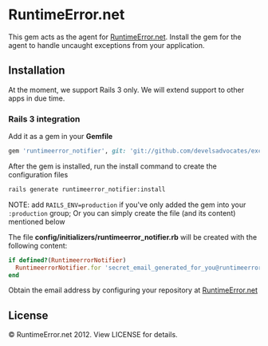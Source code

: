 # RuntimeError.net

This gem acts as the agent for [RuntimeError.net](http://runtimeerror.net). Install the gem for the agent to handle uncaught exceptions from your application.

## Installation

At the moment, we support Rails 3 only. We will extend support to other apps in due time.

### Rails 3 integration

Add it as a gem in your __Gemfile__

``` ruby
gem 'runtimeerror_notifier', git: 'git://github.com/develsadvocates/exception_notification_http.git'
```

After the gem is installed, run the install command to create the configuration files

``` sh
rails generate runtimeerror_notifier:install
```

NOTE: add ``RAILS_ENV=production`` if you've only added the gem into your ``:production`` group; Or you can simply create the file (and its content) mentioned below

The file __config/initializers/runtimeerror_notifier.rb__ will be created with the following content:

``` ruby
if defined?(RuntimeerrorNotifier)
  RuntimeerrorNotifier.for 'secret_email_generated_for_you@runtimeerror.net'
end
```

Obtain the email address by configuring your repository at [RuntimeError.net](http://runtimeerror.net)

## License

&copy; RuntimeError.net 2012. View LICENSE for details.
